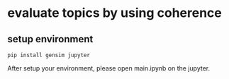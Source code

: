 # evaluate topics by using coherence

## setup environment

```shell
pip install gensim jupyter
```

After setup your environment, please open main.ipynb on the jupyter.
